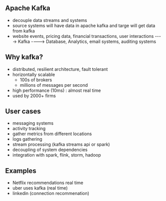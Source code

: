## Apache Kafka

- decouple data streams and systems
- source systems will have data in apache kafka and targe will get data from kafka
- website events, pricing data, financial transactions, user interactions ----> Kafka ----> Database, Analytics, email systems, auditing systems



## Why kafka?

- distributed, resilient architecture, fault tolerant
- horizontally scalable
  - 100s of brokers
  - millions of messages per second
- high performance (10ms) : almost real time
- used by 2000+ firms



## User cases

- messaging systems
- activity tracking
- gather metrics from different locations
- logs gathering
- stream processing (kafka streams api or spark)
- decoupling of system dependencies
- integration with spark, flink, storm, hadoop



## Examples

- Netflix recommendations real time
- uber uses kafka (real time)
- linkedin (connection recommenation)





